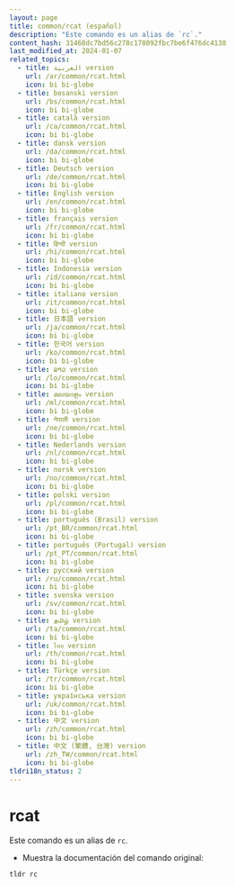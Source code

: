 ```yaml
---
layout: page
title: common/rcat (español)
description: "Este comando es un alias de `rc`."
content_hash: 31468dc7bd56c278c178092fbc7be6f476dc4138
last_modified_at: 2024-01-07
related_topics:
  - title: العربية version
    url: /ar/common/rcat.html
    icon: bi bi-globe
  - title: bosanski version
    url: /bs/common/rcat.html
    icon: bi bi-globe
  - title: català version
    url: /ca/common/rcat.html
    icon: bi bi-globe
  - title: dansk version
    url: /da/common/rcat.html
    icon: bi bi-globe
  - title: Deutsch version
    url: /de/common/rcat.html
    icon: bi bi-globe
  - title: English version
    url: /en/common/rcat.html
    icon: bi bi-globe
  - title: français version
    url: /fr/common/rcat.html
    icon: bi bi-globe
  - title: हिन्दी version
    url: /hi/common/rcat.html
    icon: bi bi-globe
  - title: Indonesia version
    url: /id/common/rcat.html
    icon: bi bi-globe
  - title: italiano version
    url: /it/common/rcat.html
    icon: bi bi-globe
  - title: 日本語 version
    url: /ja/common/rcat.html
    icon: bi bi-globe
  - title: 한국어 version
    url: /ko/common/rcat.html
    icon: bi bi-globe
  - title: ລາວ version
    url: /lo/common/rcat.html
    icon: bi bi-globe
  - title: മലയാളം version
    url: /ml/common/rcat.html
    icon: bi bi-globe
  - title: नेपाली version
    url: /ne/common/rcat.html
    icon: bi bi-globe
  - title: Nederlands version
    url: /nl/common/rcat.html
    icon: bi bi-globe
  - title: norsk version
    url: /no/common/rcat.html
    icon: bi bi-globe
  - title: polski version
    url: /pl/common/rcat.html
    icon: bi bi-globe
  - title: português (Brasil) version
    url: /pt_BR/common/rcat.html
    icon: bi bi-globe
  - title: português (Portugal) version
    url: /pt_PT/common/rcat.html
    icon: bi bi-globe
  - title: русский version
    url: /ru/common/rcat.html
    icon: bi bi-globe
  - title: svenska version
    url: /sv/common/rcat.html
    icon: bi bi-globe
  - title: தமிழ் version
    url: /ta/common/rcat.html
    icon: bi bi-globe
  - title: ไทย version
    url: /th/common/rcat.html
    icon: bi bi-globe
  - title: Türkçe version
    url: /tr/common/rcat.html
    icon: bi bi-globe
  - title: українська version
    url: /uk/common/rcat.html
    icon: bi bi-globe
  - title: 中文 version
    url: /zh/common/rcat.html
    icon: bi bi-globe
  - title: 中文 (繁體, 台灣) version
    url: /zh_TW/common/rcat.html
    icon: bi bi-globe
tldri18n_status: 2
---
```

# rcat

Este comando es un alias de `rc`.

- Muestra la documentación del comando original:

`tldr rc`
